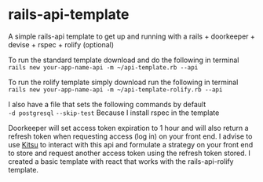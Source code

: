 # rails-api-template
A simple rails-api template to get up and running with a rails + doorkeeper + devise + rspec + rolify (optional)

To run the standard template download and do the following in terminal   
`rails new your-app-name-api -m ~/api-template.rb --api`

To run the rolify template simply download run the following in terminal   
`rails new your-app-name-api -m ~/api-template-rolify.rb --api`

I also have a file that sets the following commands by default   
`-d postgresql`
`--skip-test` Because I install rspec in the template

Doorkeeper will set access token expiration to 1 hour and will also return a refresh token when requesting access (log in) on your front end. I advise to use [Kitsu](https://github.com/wopian/kitsu/tree/master/packages/kitsu) to interact with this api and formulate a strategy on your front end to store and request another access token using the refresh token stored. I created a basic template with react that works with the rails-api-rolify template.

